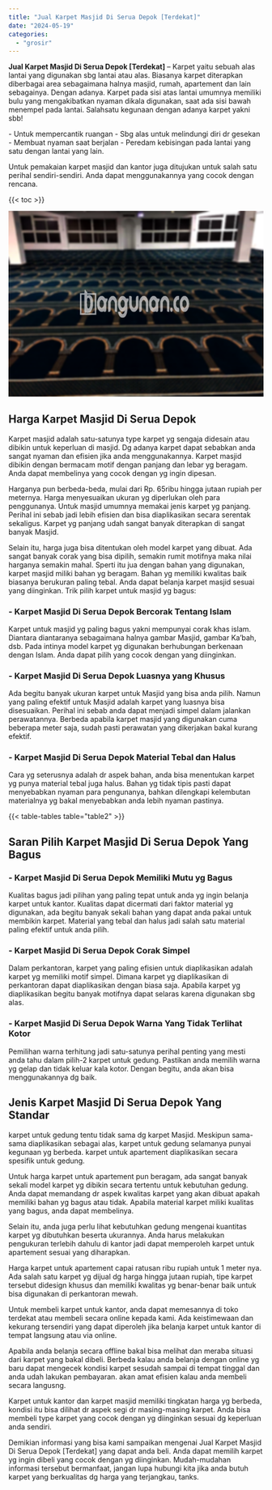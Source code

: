 ```yaml
---
title: "Jual Karpet Masjid Di Serua Depok [Terdekat]"
date: "2024-05-19"
categories: 
  - "grosir"
---
```


**Jual Karpet Masjid Di Serua Depok \[Terdekat\]** – Karpet yaitu sebuah alas lantai yang digunakan sbg lantai atau alas. Biasanya karpet diterapkan diberbagai area sebagaimana halnya masjid, rumah, apartement dan lain sebagainya. Dengan adanya. Karpet pada sisi atas lantai umumnya memiliki bulu yang mengakibatkan nyaman dikala digunakan, saat ada sisi bawah menempel pada lantai. Salahsatu kegunaan dengan adanya karpet yakni sbb!

\- Untuk mempercantik ruangan - Sbg alas untuk melindungi diri dr gesekan - Membuat nyaman saat berjalan - Peredam kebisingan pada lantai yang satu dengan lantai yang lain.

Untuk pemakaian karpet masjid dan kantor juga ditujukan untuk salah satu perihal sendiri-sendiri. Anda dapat menggunakannya yang cocok dengan rencana.

{{< toc >}}

![Jual Karpet Masjid Di Serua Depok [Terdekat]](/images/grosir-karpet-murah-66.png)

## Harga Karpet Masjid Di Serua Depok

Karpet masjid adalah satu-satunya type karpet yg sengaja didesain atau dibikin untuk keperluan di masjid. Dg adanya karpet dapat sebabkan anda sangat nyaman dan efisien jika anda menggunakannya. Karpet masjid dibikin dengan bermacam motif dengan panjang dan lebar yg beragam. Anda dapat membelinya yang cocok dengan yg ingin dipesan.

Harganya pun berbeda-beda, mulai dari Rp. 65ribu hingga jutaan rupiah per meternya. Harga menyesuaikan ukuran yg diperlukan oleh para penggunanya. Untuk masjid umumnya memakai jenis karpet yg panjang. Perihal ini sebab jadi lebih efisien dan bisa diaplikasikan secara serentak sekaligus. Karpet yg panjang udah sangat banyak diterapkan di sangat banyak Masjid.

Selain itu, harga juga bisa ditentukan oleh model karpet yang dibuat. Ada sangat banyak corak yang bisa dipilih, semakin rumit motifnya maka nilai harganya semakin mahal. Sperti itu jua dengan bahan yang digunakan, karpet masjid miliki bahan yg beragam. Bahan yg memiliki kwalitas baik biasanya berukuran paling tebal. Anda dapat belanja karpet masjid sesuai yang diinginkan. Trik pilih karpet untuk masjid yg bagus:

### \- Karpet Masjid Di Serua Depok Bercorak Tentang Islam

Karpet untuk masjid yg paling bagus yakni mempunyai corak khas islam. Diantara diantaranya sebagaimana halnya gambar Masjid, gambar Ka’bah, dsb. Pada intinya model karpet yg digunakan berhubungan berkenaan dengan Islam. Anda dapat pilih yang cocok dengan yang diinginkan.

### \- Karpet Masjid Di Serua Depok Luasnya yang Khusus

Ada begitu banyak ukuran karpet untuk Masjid yang bisa anda pilih. Namun yang paling efektif untuk Masjid adalah karpet yang luasnya bisa disesuaikan. Perihal ini sebab anda dapat menjadi simpel dalam jalankan perawatannya. Berbeda apabila karpet masjid yang digunakan cuma beberapa meter saja, sudah pasti perawatan yang dikerjakan bakal kurang efektif.

### \- Karpet Masjid Di Serua Depok Material Tebal dan Halus

Cara yg seterusnya adalah dr aspek bahan, anda bisa menentukan karpet yg punya material tebal juga halus. Bahan yg tidak tipis pasti dapat menyebabkan nyaman para pengunanya, bahkan dilengkapi kelembutan materialnya yg bakal menyebabkan anda lebih nyaman pastinya.

{{< table-tables table="table2" >}}

## Saran Pilih Karpet Masjid Di Serua Depok Yang Bagus

### \- Karpet Masjid Di Serua Depok Memiliki Mutu yg Bagus

Kualitas bagus jadi pilihan yang paling tepat untuk anda yg ingin belanja karpet untuk kantor. Kualitas dapat dicermati dari faktor material yg digunakan, ada begitu banyak sekali bahan yang dapat anda pakai untuk membikin karpet. Material yang tebal dan halus jadi salah satu material paling efektif untuk anda pilih.

### \- Karpet Masjid Di Serua Depok Corak Simpel

Dalam perkantoran, karpet yang paling efisien untuk diaplikasikan adalah karpet yg memiliki motif simpel. Dimana karpet yg diaplikasikan di perkantoran dapat diaplikasikan dengan biasa saja. Apabila karpet yg diaplikasikan begitu banyak motifnya dapat selaras karena digunakan sbg alas.

### \- Karpet Masjid Di Serua Depok Warna Yang Tidak Terlihat Kotor

Pemilihan warna terhitung jadi satu-satunya perihal penting yang mesti anda tahu dalam pilih-2 karpet untuk gedung. Pastikan anda memilih warna yg gelap dan tidak keluar kala kotor. Dengan begitu, anda akan bisa menggunakannya dg baik.

## Jenis Karpet Masjid Di Serua Depok Yang Standar

karpet untuk gedung tentu tidak sama dg karpet Masjid. Meskipun sama-sama diaplikasikan sebagai alas, karpet untuk gedung selamanya punyai kegunaan yg berbeda. karpet untuk apartement diaplikasikan secara spesifik untuk gedung.

Untuk harga karpet untuk apartement pun beragam, ada sangat banyak sekali model karpet yg dibikin secara tertentu untuk kebutuhan gedung. Anda dapat memandang dr aspek kwalitas karpet yang akan dibuat apakah memiliki bahan yg bagus atau tidak. Apabila material karpet miliki kualitas yang bagus, anda dapat membelinya.

Selain itu, anda juga perlu lihat kebutuhkan gedung mengenai kuantitas karpet yg dibutuhkan beserta ukurannya. Anda harus melakukan pengukuran terlebih dahulu di kantor jadi dapat memperoleh karpet untuk apartement sesuai yang diharapkan.

Harga karpet untuk apartement capai ratusan ribu rupiah untuk 1 meter nya. Ada salah satu karpet yg dijual dg harga hingga jutaan rupiah, tipe karpet tersebut didesign khusus dan memiliki kwalitas yg benar-benar baik untuk bisa digunakan di perkantoran mewah.

Untuk membeli karpet untuk kantor, anda dapat memesannya di toko terdekat atau membeli secara online kepada kami. Ada keistimewaan dan kekurang tersendiri yang dapat diperoleh jika belanja karpet untuk kantor di tempat langsung atau via online.

Apabila anda belanja secara offline bakal bisa melihat dan meraba situasi dari karpet yang bakal dibeli. Berbeda kalau anda belanja dengan online yg baru dapat mengecek kondisi karpet sesudah sampai di tempat tinggal dan anda udah lakukan pembayaran. akan amat efisien kalau anda membeli secara langusng.

Karpet untuk kantor dan karpet masjid memiliki tingkatan harga yg berbeda, kondisi itu bisa dilihat dr aspek segi dr masing-masing karpet. Anda bisa membeli type karpet yang cocok dengan yg diinginkan sesuai dg keperluan anda sendiri.

Demikian informasi yang bisa kami sampaikan mengenai Jual Karpet Masjid Di Serua Depok \[Terdekat\] yang dapat anda beli. Anda dapat memilih karpet yg ingin dibeli yang cocok dengan yg diinginkan. Mudah-mudahan informasi tersebut bermanfaat, jangan lupa hubungi kita jika anda butuh karpet yang berkualitas dg harga yang terjangkau, tanks.
